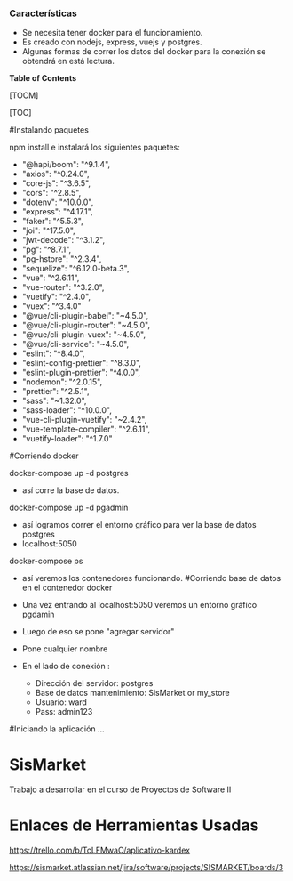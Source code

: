 ### Características
- Se necesita tener docker para el funcionamiento.
- Es creado con nodejs, express, vuejs y postgres.
- Algunas formas de correr los datos del docker para la conexión se obtendrá en está lectura.

**Table of Contents**

[TOCM]

[TOC]

#Instalando paquetes

npm install
e instalará los siguientes paquetes:
- "@hapi/boom": "^9.1.4",
- "axios": "^0.24.0",
- "core-js": "^3.6.5",
-  "cors": "^2.8.5",
-    "dotenv": "^10.0.0",
-    "express": "^4.17.1",
-    "faker": "^5.5.3",
-    "joi": "^17.5.0",
-    "jwt-decode": "^3.1.2",
-    "pg": "^8.7.1",
-   "pg-hstore": "^2.3.4",
-  "sequelize": "^6.12.0-beta.3",
-    "vue": "^2.6.11",
-    "vue-router": "^3.2.0",
-    "vuetify": "^2.4.0",
-    "vuex": "^3.4.0"
-   "@vue/cli-plugin-babel": "~4.5.0",
-   "@vue/cli-plugin-router": "~4.5.0",
-   "@vue/cli-plugin-vuex": "~4.5.0",
-   "@vue/cli-service": "~4.5.0",
-   "eslint": "^8.4.0",
-   "eslint-config-prettier": "^8.3.0",
-   "eslint-plugin-prettier": "^4.0.0",
-   "nodemon": "^2.0.15",
-   "prettier": "^2.5.1",
-   "sass": "~1.32.0",
-   "sass-loader": "^10.0.0",
-   "vue-cli-plugin-vuetify": "~2.4.2",
-   "vue-template-compiler": "^2.6.11",
-   "vuetify-loader": "^1.7.0"

#Corriendo docker

docker-compose up -d postgres
- así corre la base de datos.

docker-compose up -d pgadmin
- así logramos correr el entorno gráfico para ver la base de datos postgres
- localhost:5050

docker-compose ps
- así veremos los contenedores funcionando.
#Corriendo base de datos en el contenedor docker

- Una vez entrando al localhost:5050 veremos un entorno gráfico pgdamin
- Luego de eso se pone "agregar servidor"
- Pone cualquier nombre
- En el lado de conexión :
  - Dirección del servidor: postgres
  - Base de datos mantenimiento: SisMarket or my_store
  - Usuario: ward
  - Pass: admin123

#Iniciando la aplicación
...
# SisMarket
 Trabajo a desarrollar en el curso de Proyectos de Software II
# Enlaces de Herramientas Usadas

https://trello.com/b/TcLFMwaO/aplicativo-kardex

https://sismarket.atlassian.net/jira/software/projects/SISMARKET/boards/3
